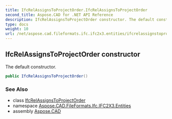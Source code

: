 ```yaml
---
title: IfcRelAssignsToProjectOrder.IfcRelAssignsToProjectOrder
second_title: Aspose.CAD for .NET API Reference
description: IfcRelAssignsToProjectOrder constructor. The default constructor
type: docs
weight: 10
url: /net/aspose.cad.fileformats.ifc.ifc2x3.entities/ifcrelassignstoprojectorder/ifcrelassignstoprojectorder/
---
```

## IfcRelAssignsToProjectOrder constructor

The default constructor.

```csharp
public IfcRelAssignsToProjectOrder()
```

### See Also

* class [IfcRelAssignsToProjectOrder](../)
* namespace [Aspose.CAD.FileFormats.Ifc.IFC2X3.Entities](../../ifcrelassignstoprojectorder/)
* assembly [Aspose.CAD](../../../)


